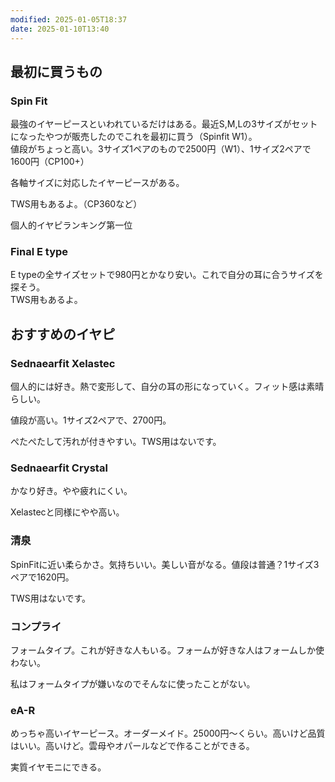 ```yaml
---
modified: 2025-01-05T18:37
date: 2025-01-10T13:40
---
```

  

## 最初に買うもの

### Spin Fit

最強のイヤーピースといわれているだけはある。最近S,M,Lの3サイズがセットになったやつが販売したのでこれを最初に買う（Spinfit W1）。  
値段がちょっと高い。3サイズ1ペアのもので2500円（W1）、1サイズ2ペアで1600円（CP100+）  

各軸サイズに対応したイヤーピースがある。

TWS用もあるよ。（CP360など）

個人的イヤピランキング第一位

### Final E type

E typeの全サイズセットで980円とかなり安い。これで自分の耳に合うサイズを探そう。  
TWS用もあるよ。  

  

## **おすすめのイヤピ**

### Sednaearfit Xelastec

個人的には好き。熱で変形して、自分の耳の形になっていく。フィット感は素晴らしい。

値段が高い。1サイズ2ペアで、2700円。

ぺたぺたして汚れが付きやすい。TWS用はないです。

### Sednaearfit Crystal

かなり好き。やや疲れにくい。

Xelastecと同様にやや高い。

### 清泉

SpinFitに近い柔らかさ。気持ちいい。美しい音がなる。値段は普通？1サイズ3ペアで1620円。

TWS用はないです。

### コンプライ

フォームタイプ。これが好きな人もいる。フォームが好きな人はフォームしか使わない。

私はフォームタイプが嫌いなのでそんなに使ったことがない。

### eA-R

めっちゃ高いイヤーピース。オーダーメイド。25000円～くらい。高いけど品質はいい。高いけど。雲母やオパールなどで作ることができる。

実質イヤモニにできる。